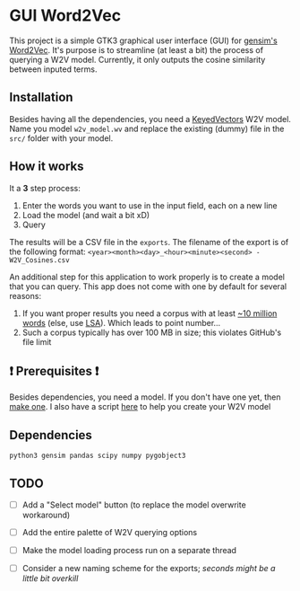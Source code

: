# GUI Word2Vec

This project is a simple GTK3 graphical user interface (GUI) for [gensim's Word2Vec](https://radimrehurek.com/gensim/). It's purpose is to streamline (at least a bit) the process of querying a W2V model. Currently, it only outputs the cosine similarity between inputed terms.

## Installation
Besides having all the dependencies, you need a [KeyedVectors](https://radimrehurek.com/gensim/models/keyedvectors.html) W2V model. Name you model `w2v_model.wv` and replace the existing (dummy) file in the `src/` folder with your model.

## How it works
It a __3__ step process:
1. Enter the words you want to use in the input field, each on a new line
2. Load the model (and wait a bit xD)
3. Query

The results will be a CSV file in the `exports`. The filename of the export is of the following format: `<year><month><day>_<hour><minute><second> - W2V_Cosines.csv`

An additional step for this application to work properly is to create a model that you can query. This app does not come with one by default for several reasons:
1. If you want proper results you need a corpus with at least [~10 million words](https://arxiv.org/abs/1610.01520) (else, use [LSA](https://en.wikipedia.org/wiki/Latent_semantic_analysis)). Which leads to point number...
2. Such a corpus typically has over 100 MB in size; this violates GitHub's file limit

## :exclamation: Prerequisites :exclamation:
Besides dependencies, you need a model. If you don't have one yet, then [make one](https://rare-technologies.com/word2vec-tutorial/). I also have a script [here](https://github.com/tudorpaisa/train-word2vec) to help you create your W2V model

## Dependencies
```
python3 gensim pandas scipy numpy pygobject3
```

## TODO
- [ ] Add a "Select model" button (to replace the model overwrite workaround)
- [ ] Add the entire palette of W2V querying options
- [ ] Make the model loading process run on a separate thread
- [ ] Consider a new naming scheme for the exports; _seconds might be a little bit overkill_

